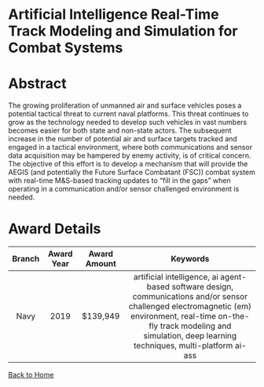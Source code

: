 
Artificial Intelligence Real-Time Track Modeling and Simulation for Combat Systems
==================================================================================

# Abstract


The growing proliferation of unmanned air and surface vehicles poses a potential tactical threat to current naval platforms. This threat continues to grow as the technology needed to develop such vehicles in vast numbers becomes easier for both state and non-state actors. The subsequent increase in the number of potential air and surface targets tracked and engaged in a tactical environment, where both communications and sensor data acquisition may be hampered by enemy activity, is of critical concern. The objective of this effort is to develop a mechanism that will provide the AEGIS (and potentially the Future Surface Combatant (FSC)) combat system with real-time M&S-based tracking updates to “fill in the gaps” when operating in a communication and/or sensor challenged environment is needed.  

# Award Details

|Branch|Award Year|Award Amount|Keywords|
| :---: | :---: | :---: | :---: |
|Navy|2019|$139,949|artificial intelligence, ai agent-based software design, communications and/or sensor challenged electromagnetic (em) environment, real-time on-the-fly track modeling and simulation, deep learning techniques, multi-platform ai-ass|
  
  


[Back to Home](https://github.com/chrischow/dod_sbir_awards/Reports/JH/#2031)
